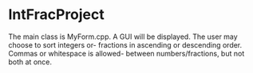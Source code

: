 # IntFracProject
The main class is MyForm.cpp. A GUI will be displayed. The user may choose to sort integers or-
fractions in ascending or descending order. Commas or whitespace is allowed-
between numbers/fractions, but not both at once.
